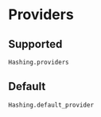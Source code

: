 # Providers

## Supported

```@docs
Hashing.providers
```

## Default

```@docs
Hashing.default_provider
```
